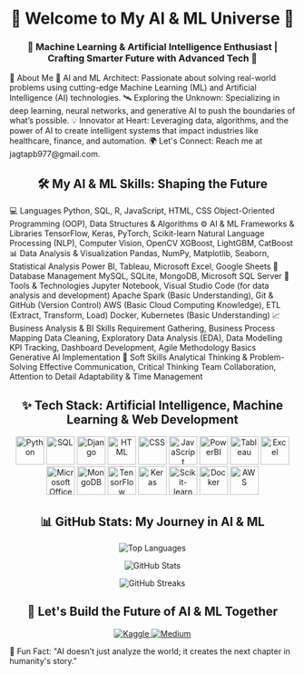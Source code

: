 <h1 align="center">🤖 Welcome to My AI & ML Universe 🌌</h1> <h3 align="center">🌱 Machine Learning & Artificial Intelligence Enthusiast | Crafting Smarter Future with Advanced Tech 🚀</h3>
🌟 About Me
🤖 AI and ML Architect: Passionate about solving real-world problems using cutting-edge Machine Learning (ML) and Artificial Intelligence (AI) technologies.
🛰️ Exploring the Unknown: Specializing in deep learning, neural networks, and generative AI to push the boundaries of what’s possible.
💡 Innovator at Heart: Leveraging data, algorithms, and the power of AI to create intelligent systems that impact industries like healthcare, finance, and automation.
🌍 Let's Connect: Reach me at jagtapb977@gmail.com.
<h2 align="center">🛠️ My AI & ML Skills: Shaping the Future</h2>
💻 Languages
Python, SQL, R, JavaScript, HTML, CSS
Object-Oriented Programming (OOP), Data Structures & Algorithms
⚙️ AI & ML Frameworks & Libraries
TensorFlow, Keras, PyTorch, Scikit-learn
Natural Language Processing (NLP), Computer Vision, OpenCV
XGBoost, LightGBM, CatBoost
📊 Data Analysis & Visualization
Pandas, NumPy, Matplotlib, Seaborn, Statistical Analysis
Power BI, Tableau, Microsoft Excel, Google Sheets
📂 Database Management
MySQL, SQLite, MongoDB, Microsoft SQL Server
🔧 Tools & Technologies
Jupyter Notebook, Visual Studio Code (for data analysis and development)
Apache Spark (Basic Understanding), Git & GitHub (Version Control)
AWS (Basic Cloud Computing Knowledge), ETL (Extract, Transform, Load)
Docker, Kubernetes (Basic Understanding)
📈 Business Analysis & BI Skills
Requirement Gathering, Business Process Mapping
Data Cleaning, Exploratory Data Analysis (EDA), Data Modelling
KPI Tracking, Dashboard Development, Agile Methodology Basics
Generative AI Implementation
🤝 Soft Skills
Analytical Thinking & Problem-Solving
Effective Communication, Critical Thinking
Team Collaboration, Attention to Detail
Adaptability & Time Management
<h2 align="center">✨ Tech Stack: Artificial Intelligence, Machine Learning & Web Development</h2>

<p align="center">
  <img src="https://img.shields.io/badge/Python-3776AB?style=flat-square&logo=python&logoColor=white" alt="Python" height="50"/>
  <img src="https://img.shields.io/badge/SQL-4479A1?style=flat-square&logo=sql&logoColor=white" alt="SQL" height="50"/>
  <img src="https://img.shields.io/badge/Django-092E20?style=flat-square&logo=django&logoColor=white" alt="Django" height="50"/>
  <img src="https://img.shields.io/badge/HTML-E34F26?style=flat-square&logo=html5&logoColor=white" alt="HTML" height="50"/>
  <img src="https://img.shields.io/badge/CSS-1572B6?style=flat-square&logo=css3&logoColor=white" alt="CSS" height="50"/>
  <img src="https://img.shields.io/badge/JavaScript-F7DF1E?style=flat-square&logo=javascript&logoColor=white" alt="JavaScript" height="50"/>
  <img src="https://img.shields.io/badge/PowerBI-692D91?style=flat-square&logo=powerbi&logoColor=white" alt="PowerBI" height="50"/>
  <img src="https://img.shields.io/badge/Tableau-E97627?style=flat-square&logo=tableau&logoColor=white" alt="Tableau" height="50"/>
  <img src="https://img.shields.io/badge/Excel-217346?style=flat-square&logo=microsoft-excel&logoColor=white" alt="Excel" height="50"/>
  <img src="https://img.shields.io/badge/Microsoft_Office-D83B01?style=flat-square&logo=microsoft-office&logoColor=white" alt="Microsoft Office" height="50"/>
  <img src="https://img.shields.io/badge/MongoDB-47A248?style=flat-square&logo=mongodb&logoColor=white" alt="MongoDB" height="50"/>
  <img src="https://img.shields.io/badge/TensorFlow-FF6F00?style=flat-square&logo=tensorflow&logoColor=white" alt="TensorFlow" height="50"/>
  <img src="https://img.shields.io/badge/Keras-D00000?style=flat-square&logo=keras&logoColor=white" alt="Keras" height="50"/>
  <img src="https://img.shields.io/badge/Scikit_learn-F7931E?style=flat-square&logo=scikit-learn&logoColor=white" alt="Scikit-learn" height="50"/>
  <img src="https://img.shields.io/badge/Docker-2496ED?style=flat-square&logo=docker&logoColor=white" alt="Docker" height="50"/>
  <img src="https://img.shields.io/badge/AWS-232F3E?style=flat-square&logo=amazon-aws&logoColor=white" alt="AWS" height="50"/>
</p>
<h2 align="center">📊 GitHub Stats: My Journey in AI & ML</h2> <p align="center"> <img align="center" src="https://github-readme-stats.vercel.app/api/top-langs/?username=bhnjagtap&layout=compact&theme=chartreuse-dark" alt="Top Languages" /> </p> <p align="center"> <img align="center" src="https://github-readme-stats.vercel.app/api?username=bhnjagtap&show_icons=true&theme=chartreuse-dark" alt="GitHub Stats" /> </p> <p align="center"> <img align="center" src="https://github-readme-streak-stats.herokuapp.com/?user=bhnjagtap&theme=chartreuse-dark" alt="GitHub Streaks" /> </p>
<h2 align="center">🚀 Let's Build the Future of AI & ML Together</h2> <p align="center"> </a> <a href="https://www.kaggle.com/bhargjagt" target="blank"> <img src="https://img.shields.io/badge/Kaggle-Bhargav%20Jagtap-%2320BEFF?style=for-the-badge&logo=kaggle" alt="Kaggle" /> </a> <a href="https://medium.com/@bhnjagtap" target="blank"> <img src="https://img.shields.io/badge/Medium-Bhargav%20Jagtap-%2312100E?style=for-the-badge&logo=medium" alt="Medium" /> </a> </p>
💬 Fun Fact: "AI doesn’t just analyze the world; it creates the next chapter in humanity's story."
